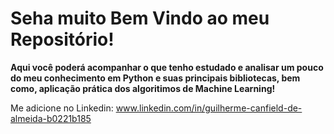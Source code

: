 # Seha muito Bem Vindo ao meu Repositório!

**Aqui você poderá acompanhar o que tenho estudado e analisar um pouco do meu conhecimento em Python e suas principais bibliotecas, bem como, aplicação prática dos algoritimos de Machine Learning!**

Me adicione no Linkedin: www.linkedin.com/in/guilherme-canfield-de-almeida-b0221b185
